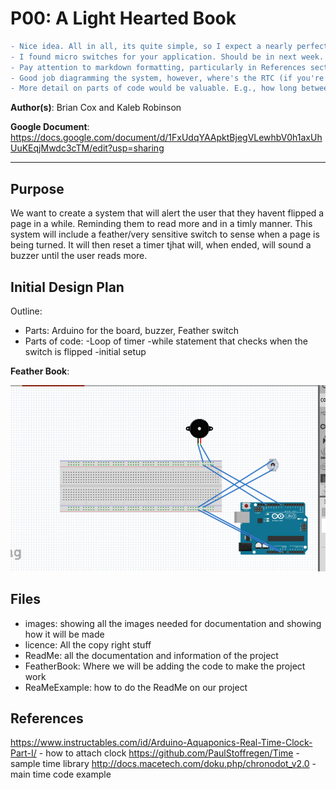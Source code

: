 # P00: A Light Hearted Book
```diff
- Nice idea. All in all, its quite simple, so I expect a nearly perfect implementation.
- I found micro switches for your application. Should be in next week. Use a regular switch for testing in the meantime.
- Pay attention to markdown formatting, particularly in References section where everything ended up on a single line.
- Good job diagramming the system, however, where's the RTC (if you're still using it)?
- More detail on parts of code would be valuable. E.g., how long between switch flips? What kind of response (single, small beep or huge annoying alarm) occurs when they haven't flipped a page fast enough? How do they stop reading, or do they have to read forever as long as they own this device? 
```
**Author(s)**: Brian Cox and Kaleb Robinson

**Google Document**: https://docs.google.com/document/d/1FxUdqYAApktBjegVLewhbV0h1axUhUuKEqjMwdc3cTM/edit?usp=sharing

---
## Purpose

We want to create a system that will alert the user that they havent flipped a page in a while. 
Reminding them to read more and in a timly manner. This system will include a feather/very sensitive
switch to sense when a page is being turned. It will then reset a timer tjhat will, when ended, 
will sound a buzzer until the user reads more.

## Initial Design Plan

Outline:
- Parts: Arduino for the board, buzzer, Feather switch
- Parts of code:
  -Loop of timer
  -while statement that checks when the switch is flipped
  -initial setup
  

**Feather Book**:

![Initial Design of how its made](images/featherbook.PNG "Feather book design.")


## Files

- images: showing all the images needed for documentation and showing how it will be made
- licence: All the copy right stuff
- ReadMe: all the documentation and information of the project
- FeatherBook: Where we will be adding the code to make the project work
- ReaMeExample: how to do the ReadMe on our project

## References
https://www.instructables.com/id/Arduino-Aquaponics-Real-Time-Clock-Part-I/ - how to attach clock
https://github.com/PaulStoffregen/Time - sample time library
http://docs.macetech.com/doku.php/chronodot_v2.0 - main time code example

